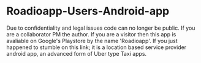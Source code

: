 # Roadioapp-Users-Android-app
Due to confidentiality and legal issues code can no longer be public. 
If you are a collaborator PM the author.
If you are a visitor then this app is avaliable on Google's Playstore by the name 'Roadioapp'.
If you just happened to stumble on this link; it is a location based service provider android app, an advanced form of Uber type Taxi apps.
